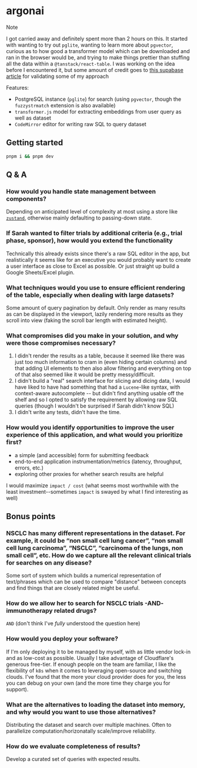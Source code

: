 # argonai

> [!NOTE]
>  I got carried away and definitely spent more than 2 hours on this. It started with wanting to try out `pglite`, wanting to learn more about `pgvector`, curious as to how good a transformer model which can be downloaded and ran in the browser would be, and trying to make things prettier than stuffing all the data within a `@tanstack/react-table`.
> I was working on the idea before I encountered it, but some amount of credit goes to [this supabase article](https://supabase.com/blog/in-browser-semantic-search-pglite) for validating some of my approach

Features: 
* PostgreSQL instance (`pglite`) for search (using `pgvector`, though the `fuzzystrmatch` extension is also available)
* `transformer.js` model for extracting embeddings from user query as well as dataset
* `CodeMirror` editor for writing raw SQL to query dataset

## Getting started

```sh
pnpm i && pnpm dev
```

## Q & A

### How would you handle state management between components?

Depending on anticipated level of complexity at most using a store like [`zustand`](https://github.com/pmndrs/zustand), otherwise mainly defaulting to passing-down state.

### If Sarah wanted to filter trials by additional criteria (e.g., trial phase, sponsor), how would you extend the functionality

Technically this already exists since there's a raw SQL editor in the app, but realistically it seems like for an executive you would probably want to create a user interface as close to Excel as possible. Or just straight up build a Google Sheets/Excel plugin.

### What techniques would you use to ensure efficient rendering of the table, especially when dealing with large datasets?

Some amount of query pagination by default. Only render as many results as can be displayed in the viewport, lazily rendering more results as they scroll into view (faking the scroll bar length with estimated height). 

### What compromises did you make in your solution, and why were those compromises necessary?

1. I didn't render the results as a table, because it seemed like there was just too much information to cram in (even hiding certain columns) and that adding UI elements to then also allow filtering and everything on top of that also seemed like it would be pretty messy/difficult.
2. I didn't build a "real" search interface for slicing and dicing data, I would have liked to have had something that had a `Lucene`-like syntax, with context-aware autocomplete -- but didn't find anything usable off the shelf and so I opted to satisfy the requirement by allowing raw SQL queries (though I wouldn't be surprised if Sarah didn't know SQL)
3. I didn't write any tests, didn't have the time.

### How would you identify opportunities to improve the user experience of this application, and what would you prioritize first?

* a simple (and accessible) form for submitting feedback
* end-to-end application instrumentation/metrics (latency, throughput, errors, etc.)
* exploring other proxies for whether search results are helpful 

I would maximize `impact / cost` (what seems most worthwhile with the least investment--sometimes `impact` is swayed by what I find interesting as well)

## Bonus points

### NSCLC has many different representations in the dataset. For example, it could be “non small cell lung cancer”, “non small cell lung carcinoma”, “NSCLC”, “carcinoma of the lungs, non small cell”, etc. How do we capture all the relevant clinical trials for searches on any disease?

Some sort of system which builds a numerical representation of text/phrases which can be used to compare "distance" between concepts and find things that are closely related might be useful.

### How do we allow her to search for NSCLC trials -AND- immunotherapy related drugs?

`AND` (don't think I've _fully_ understood the question here)

### How would you deploy your software?

If I'm only deploying it to be managed by myself, with as little vendor lock-in and as low-cost as possible. Usually I take advantage of Cloudflare's generous free-tier. If enough people on the team are familiar, I like the flexibility of `k8s` when it comes to leveraging open-source and switching clouds. I've found that the more your cloud provider does for you, the less you can debug on your own (and the more time they charge you for support).

### What are the alternatives to loading the dataset into memory, and why would you want to use those alternatives?

Distributing the dataset and search over multiple machines. Often to parallelize computation/horizonatally scale/improve reliability.

### How do we evaluate completeness of results?

Develop a curated set of queries with expected results.
